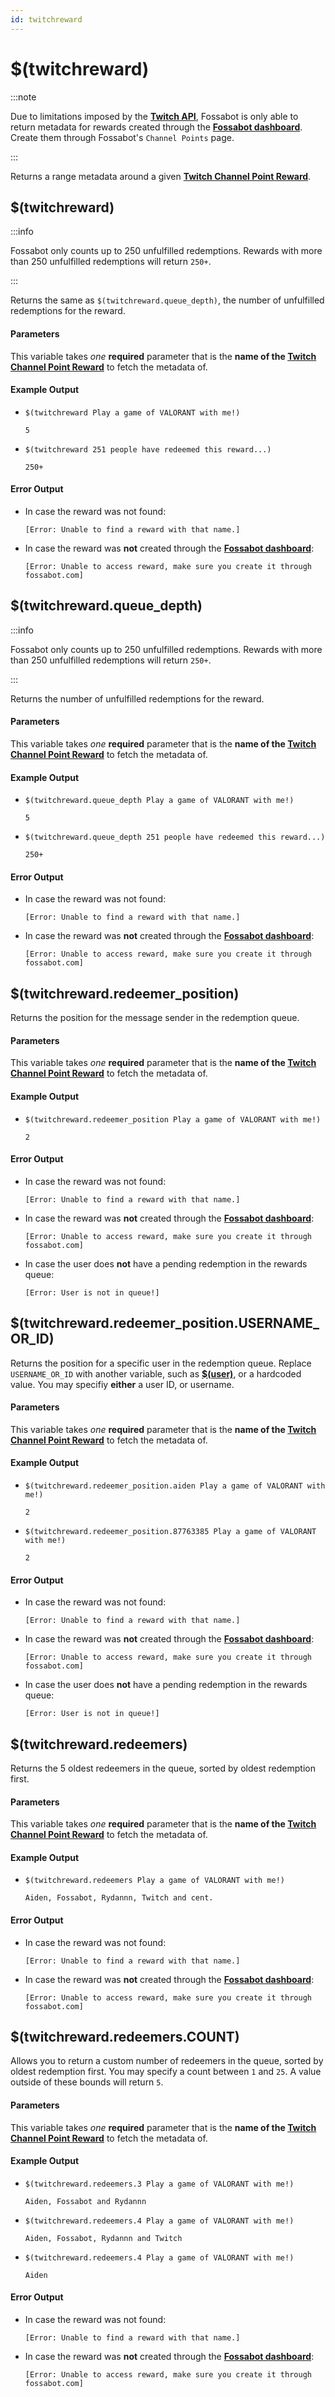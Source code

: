 ```yaml
---
id: twitchreward
---
```


# $(twitchreward)

:::note

Due to limitations imposed by the [**Twitch API**](https://dev.twitch.tv/docs/api/reference/#get-custom-reward-redemption), Fossabot is only able to return metadata for rewards created through the [**Fossabot dashboard**](https://fossabot.com/login). Create them through Fossabot's `Channel Points` page.

:::

Returns a range metadata around a given [**Twitch Channel Point Reward**](https://help.twitch.tv/s/article/channel-points-guide).

## $(twitchreward)

:::info

Fossabot only counts up to 250 unfulfilled redemptions. Rewards with more than 250 unfulfilled redemptions will return `250+`.

:::

Returns the same as `$(twitchreward.queue_depth)`, the number of unfulfilled redemptions for the reward.

#### Parameters

This variable takes *one* **required** parameter that is the **name of the [Twitch Channel Point Reward](https://help.twitch.tv/s/article/channel-points-guide)** to fetch the metadata of.

#### Example Output

* `$(twitchreward Play a game of VALORANT with me!)`

    ```
    5
    ```

* `$(twitchreward 251 people have redeemed this reward...)`

    ```
    250+
    ```

#### Error Output

* In case the reward was not found:

    ```
    [Error: Unable to find a reward with that name.]
    ```

* In case the reward was **not** created through the [**Fossabot dashboard**](https://fossabot.com/login):

    ```
    [Error: Unable to access reward, make sure you create it through fossabot.com]
    ```

## $(twitchreward.queue_depth)

:::info

Fossabot only counts up to 250 unfulfilled redemptions. Rewards with more than 250 unfulfilled redemptions will return `250+`.

:::

Returns the number of unfulfilled redemptions for the reward.

#### Parameters

This variable takes *one* **required** parameter that is the **name of the [Twitch Channel Point Reward](https://help.twitch.tv/s/article/channel-points-guide)** to fetch the metadata of.

#### Example Output

* `$(twitchreward.queue_depth Play a game of VALORANT with me!)`

    ```
    5
    ```

* `$(twitchreward.queue_depth 251 people have redeemed this reward...)`

    ```
    250+
    ```

#### Error Output

* In case the reward was not found:

    ```
    [Error: Unable to find a reward with that name.]
    ```

* In case the reward was **not** created through the [**Fossabot dashboard**](https://fossabot.com/login):

    ```
    [Error: Unable to access reward, make sure you create it through fossabot.com]
    ```

## $(twitchreward.redeemer_position)

Returns the position for the message sender in the redemption queue.

#### Parameters

This variable takes *one* **required** parameter that is the **name of the [Twitch Channel Point Reward](https://help.twitch.tv/s/article/channel-points-guide)** to fetch the metadata of.

#### Example Output

* `$(twitchreward.redeemer_position Play a game of VALORANT with me!)`

    ```
    2
    ```

#### Error Output

* In case the reward was not found:

    ```
    [Error: Unable to find a reward with that name.]
    ```

* In case the reward was **not** created through the [**Fossabot dashboard**](https://fossabot.com/login):

    ```
    [Error: Unable to access reward, make sure you create it through fossabot.com]
    ```

* In case the user does **not** have a pending redemption in the rewards queue:

    ```
    [Error: User is not in queue!]
    ```


## $(twitchreward.redeemer_position.USERNAME_OR_ID)

Returns the position for a specific user in the redemption queue. Replace `USERNAME_OR_ID` with another variable, such as [**$(user)**](/variables/user), or a hardcoded value. You may specifiy **either** a user ID, or username.

#### Parameters

This variable takes *one* **required** parameter that is the **name of the [Twitch Channel Point Reward](https://help.twitch.tv/s/article/channel-points-guide)** to fetch the metadata of.

#### Example Output

* `$(twitchreward.redeemer_position.aiden Play a game of VALORANT with me!)`

    ```
    2
    ```

* `$(twitchreward.redeemer_position.87763385 Play a game of VALORANT with me!)`

    ```
    2
    ```

#### Error Output

* In case the reward was not found:

    ```
    [Error: Unable to find a reward with that name.]
    ```

* In case the reward was **not** created through the [**Fossabot dashboard**](https://fossabot.com/login):

    ```
    [Error: Unable to access reward, make sure you create it through fossabot.com]
    ```

* In case the user does **not** have a pending redemption in the rewards queue:

    ```
    [Error: User is not in queue!]
    ```

## $(twitchreward.redeemers)

Returns the 5 oldest redeemers in the queue, sorted by oldest redemption first.

#### Parameters

This variable takes *one* **required** parameter that is the **name of the [Twitch Channel Point Reward](https://help.twitch.tv/s/article/channel-points-guide)** to fetch the metadata of.

#### Example Output

* `$(twitchreward.redeemers Play a game of VALORANT with me!)`

    ```
    Aiden, Fossabot, Rydannn, Twitch and cent.
    ```

#### Error Output

* In case the reward was not found:

    ```
    [Error: Unable to find a reward with that name.]
    ```

* In case the reward was **not** created through the [**Fossabot dashboard**](https://fossabot.com/login):

    ```
    [Error: Unable to access reward, make sure you create it through fossabot.com]
    ```

## $(twitchreward.redeemers.COUNT)

Allows you to return a custom number of redeemers in the queue, sorted by oldest redemption first. You may specify a count between `1` and `25`. A value outside of these bounds will return `5`.

#### Parameters

This variable takes *one* **required** parameter that is the **name of the [Twitch Channel Point Reward](https://help.twitch.tv/s/article/channel-points-guide)** to fetch the metadata of.

#### Example Output

* `$(twitchreward.redeemers.3 Play a game of VALORANT with me!)`

    ```
    Aiden, Fossabot and Rydannn
    ```

* `$(twitchreward.redeemers.4 Play a game of VALORANT with me!)`

    ```
    Aiden, Fossabot, Rydannn and Twitch
    ```

* `$(twitchreward.redeemers.4 Play a game of VALORANT with me!)`

    ```
    Aiden
    ```

#### Error Output

* In case the reward was not found:

    ```
    [Error: Unable to find a reward with that name.]
    ```

* In case the reward was **not** created through the [**Fossabot dashboard**](https://fossabot.com/login):

    ```
    [Error: Unable to access reward, make sure you create it through fossabot.com]
    ```

